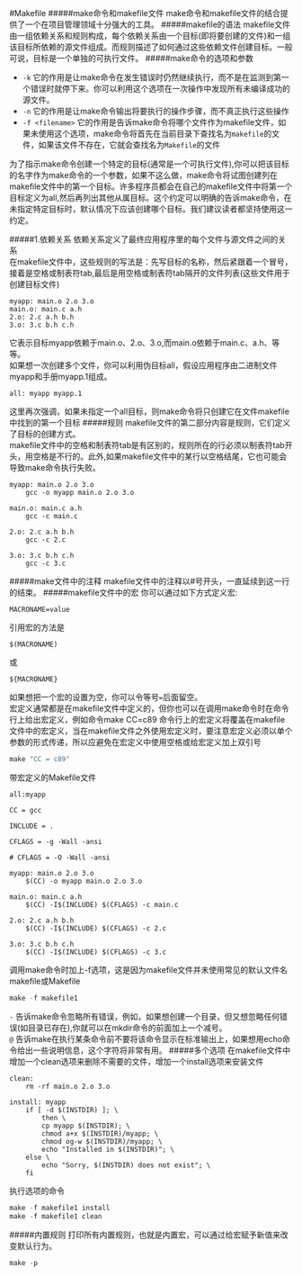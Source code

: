 #Makefile
#####make命令和makefile文件
make命令和makefile文件的结合提供了一个在项目管理领域十分强大的工具。
#####makefile的语法
makefile文件由一组依赖关系和规则构成，每个依赖关系由一个目标(即将要创建的文件)和一组该目标所依赖的源文件组成。而规则描述了如何通过这些依赖文件创建目标。一般可说，目标是一个单独的可执行文件。
#####make命令的选项和参数
 * `-k`  它的作用是让make命令在发生错误时仍然继续执行，而不是在监测到第一个错误时就停下来。你可以利用这个选项在一次操作中发现所有未编译成功的源文件。            
 * `-n`  它的作用是让make命令输出将要执行的操作步骤，而不真正执行这些操作      
 * `-f <filename>`  它的作用是告诉make命令将哪个文件作为makefile文件，如果未使用这个选项，make命令将首先在当前目录下查找名为`makefile`的文件，如果该文件不存在，它就会查找名为`Makefile`的文件

为了指示make命令创建一个特定的目标(通常是一个可执行文件),你可以把该目标的名字作为make命令的一个参数，如果不这么做，make命令将试图创建列在makefile文件中的第一个目标。许多程序员都会在自己的makefile文件中将第一个目标定义为all,然后再列出其他从属目标。这个约定可以明确的告诉make命令，在未指定特定目标时，默认情况下应该创建哪个目标。我们建议读者都坚持使用这一约定。    

#####1.依赖关系
依赖关系定义了最终应用程序里的每个文件与源文件之间的关系      
在makefile文件中，这些规则的写法是：先写目标的名称，然后紧跟着一个冒号，接着是空格或制表符tab,最后是用空格或制表符tab隔开的文件列表(这些文件用于创建目标文件)
```text
myapp: main.o 2.o 3.o
main.o: main.c a.h
2.o: 2.c a.h b.h
3.o: 3.c b.h c.h
```
它表示目标myapp依赖于main.o、2.o、3.o,而main.o依赖于main.c、a.h、等等。        
如果想一次创建多个文件，你可以利用伪目标all，假设应用程序由二进制文件myapp和手册myapp.1组成。
```text
all: myapp myapp.1
```
这里再次强调，如果未指定一个all目标，则make命令将只创建它在文件makefile中找到的第一个目标
#####规则
makefile文件的第二部分内容是规则，它们定义了目标的创建方式。           
makefile文件中的空格和制表符tab是有区别的，规则所在的行必须以制表符tab开头，用空格是不行的。此外,如果makefile文件中的某行以空格结尾，它也可能会导致make命令执行失败。           
```text
myapp: main.o 2.o 3.o
	gcc -o myapp main.o 2.o 3.o

main.o: main.c a.h
	gcc -c main.c

2.o: 2.c a.h b.h
	gcc -c 2.c

3.o: 3.c b.h c.h
	gcc -c 3.c
```
#####make文件中的注释
makefile文件中的注释以#号开头，一直延续到这一行的结束。
#####makefile文件中的宏
你可以通过如下方式定义宏:
```text
MACRONAME=value
```
引用宏的方法是
```text
$(MACRONAME)
```
或
```text
${MACRONAME}
```
如果想把一个宏的设置为空，你可以令等号`=`后面留空。         
宏定义通常都是在makefile文件中定义的，但你也可以在调用make命令时在命令行上给出宏定义，例如命令make CC=c89 命令行上的宏定义将覆盖在makefile文件中的宏定义，当在makefile文件之外使用宏定义时，要注意宏定义必须以单个参数的形式传递，所以应避免在宏定义中使用空格或给宏定义加上双引号
```c
make "CC = c89"
```
带宏定义的Makefile文件
```text
all:myapp

CC = gcc

INCLUDE = .

CFLAGS = -g -Wall -ansi

# CFLAGS = -O -Wall -ansi

myapp: main.o 2.o 3.o
	$(CC) -o myapp main.o 2.o 3.o

main.o: main.c a.h
	$(CC) -I$(INCLUDE) $(CFLAGS) -c main.c

2.o: 2.c a.h b.h
	$(CC) -I$(INCLUDE) $(CFLAGS) -c 2.c

3.o: 3.c b.h c.h
	$(CC) -I$(INCLUDE) $(CFLAGS) -c 3.c
```
调用make命令时加上-f选项，这是因为makefile文件并未使用常见的默认文件名makefile或Makefile
```c
make -f makefile1
```

`-` 告诉make命令忽略所有错误，例如，如果想创建一个目录，但又想忽略任何错误(如目录已存在),你就可以在mkdir命令的前面加上一个减号。               
`@` 告诉make在执行某条命令前不要将该命令显示在标准输出上，如果想用echo命令给出一些说明信息，这个字符将非常有用。
#####多个选项
在makefile文件中增加一个clean选项来删除不需要的文件，增加一个install选项来安装文件
```text
clean:
	rm -rf main.o 2.o 3.o

install: myapp
	if [ -d $(INSTDIR) ]; \
		then \
		cp myapp $(INSTDIR); \
		chmod a+x $(INSTDIR)/myapp; \
		chmod og-w $(INSTDIR)/myapp; \
		echo "Installed in $(INSTDIR)"; \
	else \
		echo "Sorry, $(INSTDIR) does not exist"; \
	fi
```
执行选项的命令
```c
make -f makefile1 install
make -f makefile1 clean
```
#####内置规则
打印所有内置规则，也就是内置宏，可以通过给宏赋予新值来改变默认行为。
```c
make -p
```
